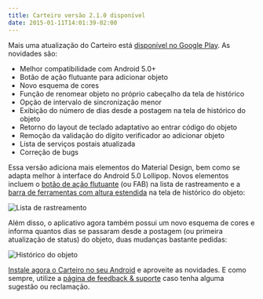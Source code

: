```yaml
---
title: Carteiro versão 2.1.0 disponível
date: 2015-01-11T14:01:39-02:00
---
```


Mais uma atualização do Carteiro está [disponível no Google Play](https://play.google.com/store/apps/details?id=com.rbardini.carteiro). As novidades são:

- Melhor compatibilidade com Android 5.0+
- Botão de ação flutuante para adicionar objeto
- Novo esquema de cores
- Função de renomear objeto no próprio cabeçalho da tela de histórico
- Opção de intervalo de sincronização menor
- Exibição do número de dias desde a postagem na tela de histórico do objeto
- Retorno do layout de teclado adaptativo ao entrar código do objeto
- Remoção da validação do dígito verificador ao adicionar objeto
- Lista de serviços postais atualizada
- Correção de bugs

Essa versão adiciona mais elementos do Material Design, bem como se adapta melhor à interface do Android 5.0 Lollipop. Novos elementos incluem o [botão de ação flutuante](https://www.google.com/design/spec/components/buttons.html#buttons-flat-raised-buttons) (ou FAB) na lista de rastreamento e a [barra de ferramentas com altura estendida](https://www.google.com/design/spec/layout/structure.html#structure-toolbars) na tela de histórico do objeto:

![Lista de rastreamento](/blog/img/add-item-fab.png)

Além disso, o aplicativo agora também possui um novo esquema de cores e informa quantos dias se passaram desde a postagem (ou primeira atualização de status) do objeto, duas mudanças bastante pedidas:

![Histórico do objeto](/blog/img/elapsed-delivery-days.png)

[Instale agora o Carteiro no seu Android](https://play.google.com/store/apps/details?id=com.rbardini.carteiro) e aproveite as novidades. E como sempre, utilize a [página de feedback & suporte](https://carteiroapp.uservoice.com/) caso tenha alguma sugestão ou reclamação.
